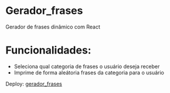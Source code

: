 # Gerador_frases
Gerador de frases dinâmico com React

# Funcionalidades: 
<ul>
  <li>Seleciona qual categoria de frases o usuário deseja receber</li>
  <li>Imprime de forma aleátoria frases da categoria para o usuário</li>
</ul>

Deploy: <a href="gerador-frases-miguelsousaws-projects.vercel.app">gerador_frases<a/>
